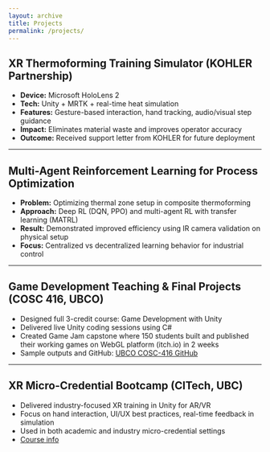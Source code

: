 ```yaml
---
layout: archive
title: Projects
permalink: /projects/
---
```


## XR Thermoforming Training Simulator (KOHLER Partnership)

- **Device:** Microsoft HoloLens 2  
- **Tech:** Unity + MRTK + real-time heat simulation  
- **Features:** Gesture-based interaction, hand tracking, audio/visual step guidance  
- **Impact:** Eliminates material waste and improves operator accuracy  
- **Outcome:** Received support letter from KOHLER for future deployment  

---

## Multi-Agent Reinforcement Learning for Process Optimization

- **Problem:** Optimizing thermal zone setup in composite thermoforming  
- **Approach:** Deep RL (DQN, PPO) and multi-agent RL with transfer learning (MATRL)
- **Result:** Demonstrated improved efficiency using IR camera validation on physical setup  
- **Focus:** Centralized vs decentralized learning behavior for industrial control

---

## Game Development Teaching & Final Projects (COSC 416, UBCO)

- Designed full 3-credit course: Game Development with Unity  
- Delivered live Unity coding sessions using C#  
- Created Game Jam capstone where 150 students built  and published their working games on WebGL platform (itch.io) in 2 weeks
- Sample outputs and GitHub: [UBCO COSC-416 GitHub](https://github.com/UBCO-COSC-416?view_as=public)

---

## XR Micro-Credential Bootcamp (CITech, UBC)

- Delivered industry-focused XR training in Unity for AR/VR  
- Focus on hand interaction, UI/UX best practices, real-time feedback in simulation  
- Used in both academic and industry micro-credential settings  
- [Course info](https://citech.ubc.ca/short-introduction-course-on-xr-development-with-unity/)
